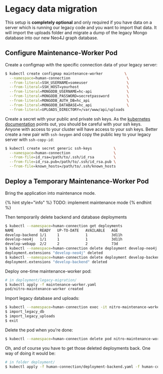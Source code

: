 # Legacy data migration

This setup is **completely optional** and only required if you have data on a
server which is running our legacy code and you want to import that data. It
will import the uploads folder and migrate a dump of the legacy Mongo database
into our new Neo4J graph database.

## Configure Maintenance-Worker Pod

Create a configmap with the specific connection data of your legacy server:

```bash
$ kubectl create configmap maintenance-worker          \
  --namespace=human-connection                          \
  --from-literal=SSH_USERNAME=someuser                  \
  --from-literal=SSH_HOST=yourhost                      \
  --from-literal=MONGODB_USERNAME=hc-api                \
  --from-literal=MONGODB_PASSWORD=secretpassword        \
  --from-literal=MONGODB_AUTH_DB=hc_api                 \
  --from-literal=MONGODB_DATABASE=hc_api                \
  --from-literal=UPLOADS_DIRECTORY=/var/www/api/uploads
```

Create a secret with your public and private ssh keys. As the [kubernetes documentation](https://kubernetes.io/docs/concepts/configuration/secret/#use-case-pod-with-ssh-keys) points out, you should be careful with your ssh keys. Anyone with access to your cluster will have access to your ssh keys. Better create a new pair with `ssh-keygen` and copy the public key to your legacy server with `ssh-copy-id`:

```bash
$ kubectl create secret generic ssh-keys          \
  --namespace=human-connection                    \
  --from-file=id_rsa=/path/to/.ssh/id_rsa         \
  --from-file=id_rsa.pub=/path/to/.ssh/id_rsa.pub \
  --from-file=known_hosts=/path/to/.ssh/known_hosts
```

## Deploy a Temporary Maintenance-Worker Pod

Bring the application into maintenance mode.

{% hint style="info" %} TODO: implement maintenance mode {% endhint %}


Then temporarily delete backend and database deployments

```bash
$ kubectl --namespace=human-connection get deployments
NAME            READY   UP-TO-DATE   AVAILABLE   AGE
develop-backend 1/1     1            1           3d11h
develop-neo4j   1/1     1            1           3d11h
develop-webapp  2/2     2            2           73d
$ kubectl --namespace=human-connection delete deployment develop-neo4j
deployment.extensions "develop-neo4j" deleted
$ kubectl --namespace=human-connection delete deployment develop-backend
deployment.extensions "develop-backend" deleted
```

Deploy one-time maintenance-worker pod:

```bash
# in deployment/legacy-migration/
$ kubectl apply -f maintenance-worker.yaml
pod/nitro-maintenance-worker created
```

Import legacy database and uploads:

```bash
$ kubectl --namespace=human-connection exec -it nitro-maintenance-worker bash
$ import_legacy_db
$ import_legacy_uploads
$ exit
```

Delete the pod when you're done:

```bash
$ kubectl --namespace=human-connection delete pod nitro-maintenance-worker
```

Oh, and of course you have to get those deleted deployments back. One way of
doing it would be:

```bash
# in folder deployment/
$ kubectl apply -f human-connection/deployment-backend.yaml -f human-connection/deployment-neo4j.yaml
```

